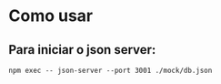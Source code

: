 
# Como usar
## Para iniciar o json server:

```npm exec -- json-server --port 3001 ./mock/db.json```